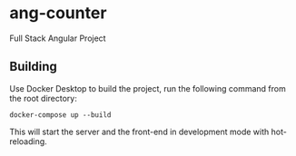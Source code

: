 # ang-counter
Full Stack Angular Project

## Building

Use Docker Desktop to build the project, run the following command from the root directory:

```docker
docker-compose up --build
```

This will start the server and the front-end in development mode with hot-reloading.
